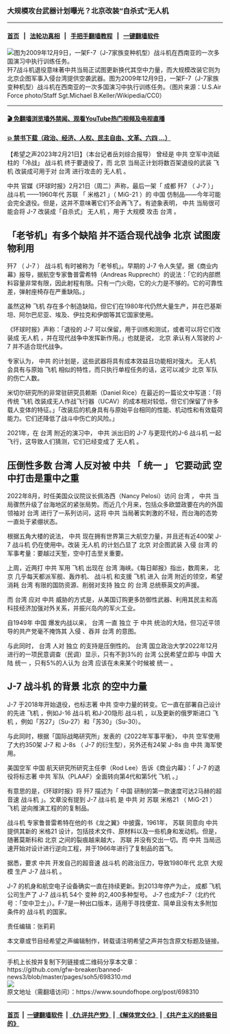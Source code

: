 ### 大规模攻台武器计划曝光？北京改装“自杀式”无人机
------------------------

#### [首页](https://github.com/gfw-breaker/banned-news3/blob/master/README.md) &nbsp;&nbsp;|&nbsp;&nbsp; [法轮功真相](https://github.com/begood0513/basic/blob/master/README.md)  &nbsp;&nbsp;|&nbsp;&nbsp; [手把手翻墙教程](https://github.com/gfw-breaker/guides/wiki)  &nbsp;&nbsp;|&nbsp;&nbsp; [一键翻墙软件](https://github.com/gfw-breaker/nogfw/blob/master/README.md)  



<div><img alt="图为2009年12月9日，一架F-7（J-7家族变种机型）战斗机在西南亚的一次多国演习中执行训练任务。" src="https://img.soundofhope.org/2023-02/chengdu_f-7_pakistani_air_force-16-9-1677048877516.jpg"/>
<br/><figcaption class="caption">
 歼7战斗机退役意味著中共当局正试图更新换代其空中力量，而大规模改装它则为北京企图军事入侵台湾提供空袭武器。图为2009年12月9日，一架F-7（J-7家族变种机型）战斗机在西南亚的一次多国演习中执行训练任务。（图片来源：U.S.Air Force photo/Staff Sgt.Michael B.Keller/Wikipedia/CC0）
</figcaption></div><hr/>

#### [ 🎬  免翻墙浏览墙外禁闻、观看YouTube热门视频及电视直播](https://github.com/gfw-breaker/HelloWorld)

#### [ 💥  禁书下载（政治、经济、人权、民主自由、文革、六四 ...）](https://github.com/gfw-breaker/books/blob/master/README.md)

<div><div class="Content__Wrapper sc-1bvya0-0 elmmKw article_body" data-checkusr="" itemprop="articleBody">
 <div id="post_place_1">
 </div>
 <p class="meta-top">
  <span class="meta">
   【希望之声2023年2月21日】（本台记者岳刘综合报导）
  </span>
  曾经是
  <ok href="/term/1059">
   中共
  </ok>
  空军中流砥柱的「冷战」
  <ok href="/term/14122">
   战斗机
  </ok>
  终于要退役了，而
  <ok href="/term/2252">
   北京
  </ok>
  当局正计划将数百架退役的武装
  <ok href="/term/3022">
   飞机
  </ok>
  改装成可用于对
  <ok href="/term/551150">
   台湾
  </ok>
  进行攻击的
  <ok href="/term/9773">
   无人机
  </ok>
  。
 </p>
 <p>
  <ok href="/term/1059">
   中共
  </ok>
  官媒《环球时报》2月21日（周二）声称，最后一架「
  <ok href="/term/19261">
   成都
  </ok>
  <ok href="/term/841668">
   歼7
  </ok>
  （
  <ok href="/term/841671">
   J-7
  </ok>
  ）」
  <ok href="/term/14122">
   战斗机
  </ok>
  ——1960年代
  <ok href="/term/9606">
   苏联
  </ok>
  「
  <ok href="/term/841677">
   米格21
  </ok>
  」（
  <ok href="/term/841680">
   MiG-21
  </ok>
  ）的
  <ok href="/term/1120">
   中国
  </ok>
  仿制品——今年可能会完全退役。但是，这并不意味著它们不会再飞了。有迹象表明，
  <ok href="/term/1059">
   中共
  </ok>
  当局很可能会将
  <ok href="/term/841671">
   J-7
  </ok>
  改装成「自杀式」
  <ok href="/term/9773">
   无人机
  </ok>
  ，用于
  <ok href="/term/11723">
   大规模
  </ok>
  攻击
  <ok href="/term/551150">
   台湾
  </ok>
  。
 </p>
 <h2>
  <strong>
   「老爷机」有多个缺陷 并不适合现代战争
   <ok href="/term/2252">
    北京
   </ok>
   试图废物利用
  </strong>
 </h2>
 <p>
  <ok href="/term/841668">
   歼7
  </ok>
  （
  <ok href="/term/841671">
   J-7
  </ok>
  ）
  <ok href="/term/14122">
   战斗机
  </ok>
  有时被称为「老爷机」。早期的
  <ok href="/term/841671">
   J-7
  </ok>
  令人失望。据《商业内幕》报导，据航空专家鲁普雷希特（Andreas Rupprecht）的说法：「它的内部燃料容量非常有限，因此射程有限。只有一门火砲，它的火力是不够的。它的可靠性差，弹射座椅存在严重缺陷。」
 </p>
 <p>
  虽然这种
  <ok href="/term/3022">
   飞机
  </ok>
  存在多个制造缺陷，但它们在1980年代仍然大量生产，并在巴基斯坦、阿尔巴尼亚、埃及、伊拉克和伊朗等其它国家使用。
 </p>
 <p>
  《环球时报》声称：「退役的
  <ok href="/term/841671">
   J-7
  </ok>
  可以保留，用于训练和测试，或者可以将它们改装成
  <ok href="/term/9773">
   无人机
  </ok>
  ，并在现代战争中发挥新作用。」也就是说，
  <ok href="/term/2252">
   北京
  </ok>
  承认有人驾驶的
  <ok href="/term/841671">
   J-7
  </ok>
  并不适合现代战争。
 </p>
 <p>
  专家认为，
  <ok href="/term/1059">
   中共
  </ok>
  的计划是，这些武器将具有成本效益且功能相对强大。
  <ok href="/term/9773">
   无人机
  </ok>
  会具有与原始
  <ok href="/term/3022">
   飞机
  </ok>
  相似的特性，而只执行单程任务的话，这可以减少
  <ok href="/term/2252">
   北京
  </ok>
  军队的伤亡人数。
 </p>
 <p>
  米切尔研究所的非常驻研究员赖斯（Daniel Rice）在最近的一篇论文中写道：「将传统
  <ok href="/term/3022">
   飞机
  </ok>
  改装成无人作战飞行器（UCAV）的成本相对较低，但它们保留了许多载人变体的特征。」「改装后的机身具有与原始平台相同的性能、机动性和有效载荷能力。它们还降低了战斗中伤亡的风险。」
 </p>
 <p>
  2021年，在
  <ok href="/term/551150">
   台湾
  </ok>
  附近的演习中，
  <ok href="/term/1059">
   中共
  </ok>
  派出旧的
  <ok href="/term/841671">
   J-7
  </ok>
  与更现代的J-6
  <ok href="/term/14122">
   战斗机
  </ok>
  一起飞行，这导致人们猜测，它们已经变成了
  <ok href="/term/9773">
   无人机
  </ok>
  。
 </p>
 <h2>
  <strong>
   压倒性多数
   <ok href="/term/551150">
    台湾
   </ok>
   人反对被
   <ok href="/term/1059">
    中共
   </ok>
   「
   <ok href="/term/68209">
    统一
   </ok>
   」 它要动武 空中打击是重中之重
  </strong>
 </h2>
 <p>
  2022年8月，时任美国众议院议长佩洛西（Nancy Pelosi）访问
  <ok href="/term/551150">
   台湾
  </ok>
  ，
  <ok href="/term/1059">
   中共
  </ok>
  当局骤然升级了台海地区的紧张局势。而近几个月来，包括众多欧盟政要在内的外国领袖对
  <ok href="/term/551150">
   台湾
  </ok>
  进行了一系列访问，这将
  <ok href="/term/1059">
   中共
  </ok>
  当局著实刺激的不轻，而台海的态势一直处于紧绷状态。
 </p>
 <p>
  根据五角大楼的说法，
  <ok href="/term/1059">
   中共
  </ok>
  现在拥有世界第三大航空力量，并且还有近400架
  <ok href="/term/841671">
   J-7
  </ok>
  <ok href="/term/14122">
   战斗机
  </ok>
  仍在使用中。改装
  <ok href="/term/9773">
   无人机
  </ok>
  的计划凸显了
  <ok href="/term/2252">
   北京
  </ok>
  对企图武装
  <ok href="/term/23505">
   入侵
  </ok>
  <ok href="/term/551150">
   台湾
  </ok>
  的军事考量：要越过天堑，空中打击至关重要。
 </p>
 <p>
  上周，近两打
  <ok href="/term/1059">
   中共
  </ok>
  军用
  <ok href="/term/3022">
   飞机
  </ok>
  出现在
  <ok href="/term/551150">
   台湾
  </ok>
  海峡。《每日邮报》指出，数周来，
  <ok href="/term/2252">
   北京
  </ok>
  几乎每天都派军舰、轰炸机、
  <ok href="/term/14122">
   战斗机
  </ok>
  和支援
  <ok href="/term/3022">
   飞机
  </ok>
  进入
  <ok href="/term/551150">
   台湾
  </ok>
  附近的领空，希望消耗
  <ok href="/term/551150">
   台湾
  </ok>
  有限的国防资源、削弱对支持
  <ok href="/term/20668">
   独立
  </ok>
  的
  <ok href="/term/551150">
   台湾
  </ok>
  总统蔡英文的声援。
 </p>
 <p>
  而
  <ok href="/term/551150">
   台湾
  </ok>
  应对
  <ok href="/term/1059">
   中共
  </ok>
  威胁的方式是，从美国订购更多防御性武器、利用其民主和高科技经济加强对外关系，并振兴岛内的军火工业。
 </p>
 <p>
  自1949年
  <ok href="/term/1120">
   中国
  </ok>
  爆发内战以来，
  <ok href="/term/551150">
   台湾
  </ok>
  一直
  <ok href="/term/20668">
   独立
  </ok>
  于
  <ok href="/term/1059">
   中共
  </ok>
  统治的大陆，但习近平领导的共产党毫不掩饰其
  <ok href="/term/23505">
   入侵
  </ok>
  、吞并
  <ok href="/term/551150">
   台湾
  </ok>
  的意图。
 </p>
 <p>
  与此同时，
  <ok href="/term/551150">
   台湾
  </ok>
  人对
  <ok href="/term/20668">
   独立
  </ok>
  的支持是压倒性的。
  <ok href="/term/551150">
   台湾
  </ok>
  国立政治大学2022年12月进行的一项民意调查（民调）显示，只有不到3%的
  <ok href="/term/551150">
   台湾
  </ok>
  公民希望立即与
  <ok href="/term/1120">
   中国
  </ok>
  大陆
  <ok href="/term/68209">
   统一
  </ok>
  ，只有5%的人认为
  <ok href="/term/551150">
   台湾
  </ok>
  应该在未来某个时候被
  <ok href="/term/68209">
   统一
  </ok>
  。
 </p>
 <h2>
  <strong>
   <ok href="/term/841671">
    J-7
   </ok>
   <ok href="/term/14122">
    战斗机
   </ok>
   的背景
   <ok href="/term/2252">
    北京
   </ok>
   的空中力量
  </strong>
 </h2>
 <p>
  <ok href="/term/841671">
   J-7
  </ok>
  于2018年开始退役，也标志著
  <ok href="/term/1059">
   中共
  </ok>
  空中力量的转变。它一直在部署自己设计的先进
  <ok href="/term/3022">
   飞机
  </ok>
  ，例如J-16
  <ok href="/term/14122">
   战斗机
  </ok>
  和J-20隐形
  <ok href="/term/14122">
   战斗机
  </ok>
  ，以及更新的俄罗斯进口
  <ok href="/term/3022">
   飞机
  </ok>
  ，例如「苏27」（Su-27）和「苏30」（Su-30）。
 </p>
 <p>
  与此同时，根据「国际战略研究所」发表的《2022年军事平衡》，
  <ok href="/term/1059">
   中共
  </ok>
  空军使用了大约350架
  <ok href="/term/841671">
   J-7
  </ok>
  和
  <ok href="/term/841674">
   J-8s
  </ok>
  （
  <ok href="/term/841671">
   J-7
  </ok>
  的衍生型），另外还有24架
  <ok href="/term/841674">
   J-8s
  </ok>
  由
  <ok href="/term/1059">
   中共
  </ok>
  海军使用。
 </p>
 <p>
  美国空军
  <ok href="/term/1120">
   中国
  </ok>
  航天研究所研究主任李（Rod Lee）告诉《商业内幕》：「
  <ok href="/term/841671">
   J-7
  </ok>
  的退役将标志著
  <ok href="/term/1059">
   中共
  </ok>
  军队（PLAAF）全面转向第4代和第5代
  <ok href="/term/3022">
   飞机
  </ok>
  。」
 </p>
 <p>
  有意思的是，《环球时报》将
  <ok href="/term/841668">
   歼7
  </ok>
  描述为「
  <ok href="/term/1120">
   中国
  </ok>
  研制的第一款速度可达2马赫的超音速
  <ok href="/term/14122">
   战斗机
  </ok>
  」。文章没有提到
  <ok href="/term/841671">
   J-7
  </ok>
  <ok href="/term/14122">
   战斗机
  </ok>
  是
  <ok href="/term/1059">
   中共
  </ok>
  对
  <ok href="/term/9606">
   苏联
  </ok>
  <ok href="/term/841677">
   米格21
  </ok>
  （
  <ok href="/term/841680">
   MiG-21
  </ok>
  ）
  <ok href="/term/3022">
   飞机
  </ok>
  逆向推演工程的的复制品。
 </p>
 <p>
  <ok href="/term/14122">
   战斗机
  </ok>
  专家鲁普雷希特在他的书《龙之翼》中披露，1961年，
  <ok href="/term/9606">
   苏联
  </ok>
  同意向
  <ok href="/term/1059">
   中共
  </ok>
  提供其新的
  <ok href="/term/841677">
   米格21
  </ok>
  设计，包括技术文件、原材料以及一些机身和发动机。但是，随著莫斯科和
  <ok href="/term/2252">
   北京
  </ok>
  之间的裂痕越来越大，
  <ok href="/term/9606">
   苏联
  </ok>
  并没有交出一切。而
  <ok href="/term/1059">
   中共
  </ok>
  当局迅速开始对设计进行逆向工程，并于1966年进行了复制品的首飞。
 </p>
 <p>
  据悉，要求
  <ok href="/term/1059">
   中共
  </ok>
  开发自己的超音速
  <ok href="/term/14122">
   战斗机
  </ok>
  的政治压力，导致1980年代
  <ok href="/term/2252">
   北京
  </ok>
  <ok href="/term/11723">
   大规模
  </ok>
  生产
  <ok href="/term/841671">
   J-7
  </ok>
  <ok href="/term/14122">
   战斗机
  </ok>
  。
 </p>
 <p>
  <ok href="/term/841671">
   J-7
  </ok>
  的机身和航空电子设备确实一直在持续更新。到2013年停产为止，
  <ok href="/term/19261">
   成都
  </ok>
  <ok href="/term/3022">
   飞机
  </ok>
  公司生产了
  <ok href="/term/841671">
   J-7
  </ok>
  <ok href="/term/14122">
   战斗机
  </ok>
  54个
  <ok href="/term/421261">
   变种
  </ok>
  的2,400多种型号。
  <ok href="/term/841671">
   J-7
  </ok>
  也成为F-7（北约代号：「空中卫士」）。F-7是一种出口版本，适用于寻找便宜、简单且没有太多附加条件的
  <ok href="/term/14122">
   战斗机
  </ok>
  的国家。
 </p>
 <p class="meta-btm">
  责任编辑：张莉莉
 </p>
 <p class="meta-btm">
  本文章或节目经希望之声编辑制作，转载请注明希望之声并包含原文标题及链接。
 </p>
</div>
</div>
<hr/>
手机上长按并复制下列链接或二维码分享本文章：<br/>
https://github.com/gfw-breaker/banned-news3/blob/master/pages/soh5/698310.md <br/>
<a href='https://github.com/gfw-breaker/banned-news3/blob/master/pages/soh5/698310.md'><img src='https://github.com/gfw-breaker/banned-news3/blob/master/pages/soh5/698310.md.png'/></a> <br/>
原文地址（需翻墙访问）：https://www.soundofhope.org/post/698310


------------------------
#### [首页](https://github.com/gfw-breaker/banned-news3/blob/master/README.md) &nbsp;|&nbsp; [一键翻墙软件](https://github.com/gfw-breaker/nogfw/blob/master/README.md) &nbsp;| [《九评共产党》](https://github.com/gfw-breaker/9ping.md/blob/master/README.md#九评之一评共产党是什么) | [《解体党文化》](https://github.com/gfw-breaker/jtdwh.md/blob/master/README.md) | [《共产主义的终极目的》](https://github.com/gfw-breaker/gczydzjmd.md/blob/master/README.md)


<img src='http://gfw-breaker.win/banned-news3/pages/soh5/698310.md' width='0px' height='0px'/>